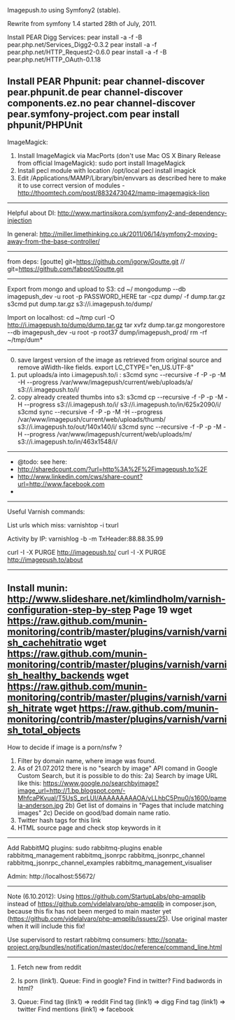 Imagepush.to using Symfony2 (stable).

Rewrite from symfony 1.4 started 28th of July, 2011.

Install PEAR Digg Services:
pear install -a -f -B pear.php.net/Services_Digg2-0.3.2
pear install -a -f pear.php.net/HTTP_Request2-0.6.0
pear install -a -f -B pear.php.net/HTTP_OAuth-0.1.18

Install PEAR Phpunit:
pear channel-discover pear.phpunit.de
pear channel-discover components.ez.no
pear channel-discover pear.symfony-project.com
pear install phpunit/PHPUnit
---
ImageMagick:
1) Install ImageMagick via MacPorts (don't use Mac OS X Binary Release from official ImageMagick):
sudo port install ImageMagick
2) Install pecl module with location /opt/local
pecl install imagick
3) Edit /Applications/MAMP/Library/bin/envvars as described here to make it to use correct version of modules - http://thoomtech.com/post/8832473042/mamp-imagemagick-lion

---
Helpful about DI:
http://www.martinsikora.com/symfony2-and-dependency-injection

In general:
http://miller.limethinking.co.uk/2011/06/14/symfony2-moving-away-from-the-base-controller/

---
from deps:
[goutte]
    git=https://github.com/igorw/Goutte.git
//    git=https://github.com/fabpot/Goutte.git

---
Export from mongo and upload to S3:
cd ~/
mongodump --db imagepush_dev -u root -p PASSWORD_HERE
tar -cpz dump/ -f dump.tar.gz
s3cmd put dump.tar.gz s3://i.imagepush.to/dump/

Import on localhost:
cd ~/tmp
curl -O http://i.imagepush.to/dump/dump.tar.gz
tar xvfz dump.tar.gz
mongorestore --db imagepush_dev -u root -p root37 dump/imagepush_prod/
rm -rf ~/tmp/dum*

---
0) save largest version of the image as retrieved from original source and remove aWidth-like fields.
export LC_CTYPE="en_US.UTF-8"
1) put uploads/a into i.imagepush.to/i :
s3cmd sync --recursive -f -P -p -M -H --progress /var/www/imagepush/current/web/uploads/a/ s3://i.imagepush.to/i/
2) copy already created thumbs into s3:
s3cmd cp --recursive -f -P -p -M -H --progress s3://i.imagepush.to/i/ s3://i.imagepush.to/in/625x2090/i/
s3cmd sync --recursive -f -P -p -M -H --progress /var/www/imagepush/current/web/uploads/thumb/ s3://i.imagepush.to/out/140x140/i/
s3cmd sync --recursive -f -P -p -M -H --progress /var/www/imagepush/current/web/uploads/m/ s3://i.imagepush.to/in/463x1548/i/

---

* @todo: see here:
* http://sharedcount.com/?url=http%3A%2F%2Fimagepush.to%2F
* http://www.linkedin.com/cws/share-count?url=http://www.facebook.com
* 

---
Useful Varnish commands:

List urls which miss:
varnishtop -i txurl

Activity by IP:
varnishlog -b -m TxHeader:88.88.35.99

curl -I -X PURGE http://imagepush.to/
curl -I -X PURGE http://imagepush.to/about

---
Install munin:
http://www.slideshare.net/kimlindholm/varnish-configuration-step-by-step
Page 19
wget https://raw.github.com/munin-monitoring/contrib/master/plugins/varnish/varnish_cachehitratio
wget https://raw.github.com/munin-monitoring/contrib/master/plugins/varnish/varnish_healthy_backends
wget https://raw.github.com/munin-monitoring/contrib/master/plugins/varnish/varnish_hitrate
wget https://raw.github.com/munin-monitoring/contrib/master/plugins/varnish/varnish_total_objects
---
How to decide if image is a porn/nsfw ?
1) Filter by domain name, where image was found.
2) As of 21.07.2012 there is no "search by image" API comand in Google Custom Search, but it is possible to do this:
2a) Search by image URL like this:
https://www.google.no/searchbyimage?image_url=http://1.bp.blogspot.com/-MhfcaPKvuaI/T5UsS_prLUI/AAAAAAAAAOA/vLLhbC5Pnu0/s1600/pamela-anderson.jpg
2b) Get list of domains in "Pages that include matching images"
2c) Decide on good/bad domain name ratio.
3) Twitter hash tags for this link
4) HTML source page and check stop keywords in it

---
Add RabbitMQ plugins:
sudo rabbitmq-plugins enable rabbitmq_management rabbitmq_jsonrpc rabbitmq_jsonrpc_channel rabbitmq_jsonrpc_channel_examples rabbitmq_management_visualiser

Admin: http://localhost:55672/

---

Note (6.10.2012):
Using https://github.com/StartupLabs/php-amqplib instead of https://github.com/videlalvaro/php-amqplib in composer.json,
because this fix has not been merged to main master yet (https://github.com/videlalvaro/php-amqplib/issues/25).
Use original master when it will include this fix!

Use supervisord to restart rabbitmq consumers:
http://sonata-project.org/bundles/notification/master/doc/reference/command_line.html

---
1) Fetch new from reddit

2) Is porn (link1). Queue:
Find in google?
Find in twitter?
Find badwords in html?

3) Queue:
Find tag (link1) => reddit
Find tag (link1) => digg
Find tag (link1) => twitter
Find mentions (link1) => facebook
